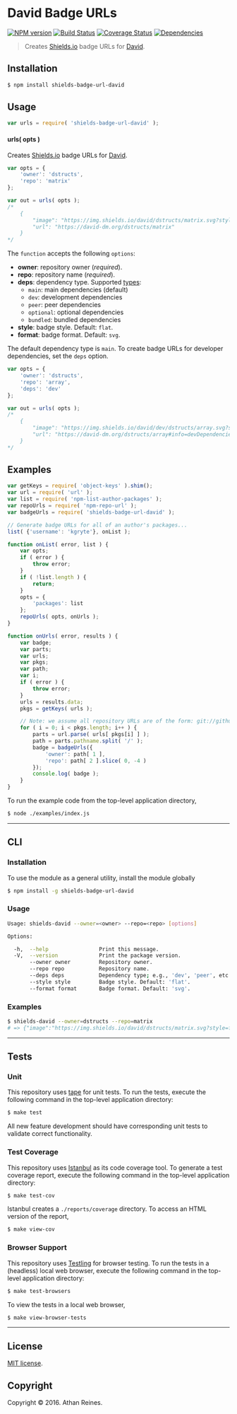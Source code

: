 David Badge URLs
===
[![NPM version][npm-image]][npm-url] [![Build Status][build-image]][build-url] [![Coverage Status][coverage-image]][coverage-url] [![Dependencies][dependencies-image]][dependencies-url]

> Creates [Shields.io][shields] badge URLs for [David][david].


## Installation

``` bash
$ npm install shields-badge-url-david
```


## Usage

``` javascript
var urls = require( 'shields-badge-url-david' );
```

#### urls( opts )

Creates [Shields.io][shields] badge URLs for [David][david].

``` javascript
var opts = {
	'owner': 'dstructs',
	'repo': 'matrix'
};

var out = urls( opts );
/*
	{
		"image": "https://img.shields.io/david/dstructs/matrix.svg?style=flat",
		"url": "https://david-dm.org/dstructs/matrix"
	}
*/ 
```

The `function` accepts the following `options`:
*	__owner__: repository owner (*required*).
*	__repo__: repository name (*required*).
*	__deps__: dependency type. Supported [types][npm-package-json]:
	*	`main`: main dependencies (default)
	*	`dev`: development dependencies
	*	`peer`: peer dependencies
	*	`optional`: optional dependencies
	*	`bundled`: bundled dependencies
*	__style__: badge style. Default: `flat`.
*	__format__: badge format. Default: `svg`.

The default dependency type is `main`. To create badge URLs for developer dependencies, set the `deps` option.

``` javascript
var opts = {
	'owner': 'dstructs',
	'repo': 'array',
	'deps': 'dev'
};

var out = urls( opts );
/*
	{
		"image": "https://img.shields.io/david/dev/dstructs/array.svg?style=flat",
		"url": "https://david-dm.org/dstructs/array#info=devDependencies"
	}
*/ 
```


## Examples

``` javascript
var getKeys = require( 'object-keys' ).shim();
var url = require( 'url' );
var list = require( 'npm-list-author-packages' );
var repoUrls = require( 'npm-repo-url' );
var badgeUrls = require( 'shields-badge-url-david' );

// Generate badge URLs for all of an author's packages...
list( {'username': 'kgryte'}, onList );

function onList( error, list ) {
	var opts;
	if ( error ) {
		throw error;
	}
	if ( !list.length ) {
		return;
	}
	opts = {
		'packages': list
	};
	repoUrls( opts, onUrls );
}

function onUrls( error, results ) {
	var badge;
	var parts;
	var urls;
	var pkgs;
	var path;
	var i;
	if ( error ) {
		throw error;
	}
	urls = results.data;
	pkgs = getKeys( urls );

	// Note: we assume all repository URLs are of the form: git://github.com/{{owner}}/{{repo}}.git
	for ( i = 0; i < pkgs.length; i++ ) {
		parts = url.parse( urls[ pkgs[i] ] );
		path = parts.pathname.split( '/' );
		badge = badgeUrls({
			'owner': path[ 1 ],
			'repo': path[ 2 ].slice( 0, -4 )
		});
		console.log( badge );
	}
}
```

To run the example code from the top-level application directory,

``` bash
$ node ./examples/index.js
```


---
## CLI

### Installation

To use the module as a general utility, install the module globally

``` bash
$ npm install -g shields-badge-url-david
```


### Usage

``` bash
Usage: shields-david --owner=<owner> --repo=<repo> [options]

Options:

  -h,  --help                Print this message.
  -V,  --version             Print the package version.
       --owner owner         Repository owner.
       --repo repo           Repository name.
       --deps deps           Dependency type; e.g., 'dev', 'peer', etc.
       --style style         Badge style. Default: 'flat'.
       --format format       Badge format. Default: 'svg'.
```


### Examples

``` bash
$ shields-david --owner=dstructs --repo=matrix
# => {"image":"https://img.shields.io/david/dstructs/matrix.svg?style=flat","url":"https://david-dm.org/dstructs/matrix"}
```


---
## Tests

### Unit

This repository uses [tape][tape] for unit tests. To run the tests, execute the following command in the top-level application directory:

``` bash
$ make test
```

All new feature development should have corresponding unit tests to validate correct functionality.


### Test Coverage

This repository uses [Istanbul][istanbul] as its code coverage tool. To generate a test coverage report, execute the following command in the top-level application directory:

``` bash
$ make test-cov
```

Istanbul creates a `./reports/coverage` directory. To access an HTML version of the report,

``` bash
$ make view-cov
```


### Browser Support

This repository uses [Testling][testling] for browser testing. To run the tests in a (headless) local web browser, execute the following command in the top-level application directory:

``` bash
$ make test-browsers
```

To view the tests in a local web browser,

``` bash
$ make view-browser-tests
```

<!-- [![browser support][browsers-image]][browsers-url] -->


---
## License

[MIT license](http://opensource.org/licenses/MIT).


## Copyright

Copyright &copy; 2016. Athan Reines.


[npm-image]: http://img.shields.io/npm/v/shields-badge-url-david.svg
[npm-url]: https://npmjs.org/package/shields-badge-url-david

[build-image]: http://img.shields.io/travis/kgryte/shields-badge-url-david/master.svg
[build-url]: https://travis-ci.org/kgryte/shields-badge-url-david

[coverage-image]: https://img.shields.io/codecov/c/github/kgryte/shields-badge-url-david/master.svg
[coverage-url]: https://codecov.io/github/kgryte/shields-badge-url-david?branch=master

[dependencies-image]: http://img.shields.io/david/kgryte/shields-badge-url-david.svg
[dependencies-url]: https://david-dm.org/kgryte/shields-badge-url-david

[dev-dependencies-image]: http://img.shields.io/david/dev/kgryte/shields-badge-url-david.svg
[dev-dependencies-url]: https://david-dm.org/dev/kgryte/shields-badge-url-david

[github-issues-image]: http://img.shields.io/github/issues/kgryte/shields-badge-url-david.svg
[github-issues-url]: https://github.com/kgryte/shields-badge-url-david/issues

[tape]: https://github.com/substack/tape
[istanbul]: https://github.com/gotwarlost/istanbul
[testling]: https://ci.testling.com
[david]: https://david-dm.org/
[npm-package-json]: https://docs.npmjs.com/files/package.json
[shields]: http://shields.io/

